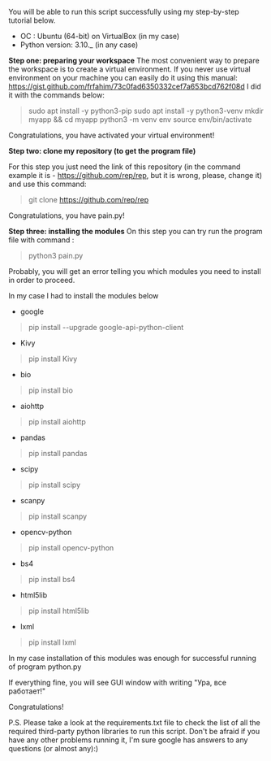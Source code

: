 You will be able to run this script successfully using my step-by-step tutorial below.

* OC : Ubuntu (64-bit) on VirtualBox  (in my case)
* Python version: 3.10._ (in any case)

**Step one: preparing your workspace** 
The most convenient way to prepare the workspace is to create a virtual environment. If you never use virtual environment on your machine you can easily do it using this manual: https://gist.github.com/frfahim/73c0fad6350332cef7a653bcd762f08d
I did it with the commands below:
> sudo apt install -y python3-pip
> sudo apt install -y python3-venv
> mkdir myapp && cd myapp
> python3 -m venv env
> source env/bin/activate

Сongratulations, you have activated your virtual environment!

**Step two: clone my repository (to get the program file)** 

For this step you just need the link of this repository (in the command example it is -  https://github.com/rep/rep, but it is wrong, please, change it) and use this command:

> git clone https://github.com/rep/rep

Сongratulations, you have pain.py!

**Step three: installing the modules** 
On this step you can try run the program file with command :

> python3 pain.py

Probably, you will get an error telling you which modules you need to install in order to proceed. 

In my case I had to install the modules below


- google 
> pip install --upgrade google-api-python-client
- Kivy
> pip install Kivy
- bio
> pip install bio
- aiohttp
> pip install aiohttp
- pandas
> pip install pandas
- scipy
> pip install scipy
- scanpy
> pip install scanpy
- opencv-python
> pip install opencv-python
- bs4
> pip install bs4
- html5lib
> pip install html5lib
- lxml
> pip install lxml

In my case installation of this modules was enough for successful running of program python.py

If everything fine, you will see GUI window with writing "Ура, все работает!"

Congratulations!

P.S.
Please take a look at the requirements.txt file to check the list of all the required third-party python libraries to run this script. Don't be afraid if you have any other problems running it, I'm sure google has answers to any questions (or almost any):)
